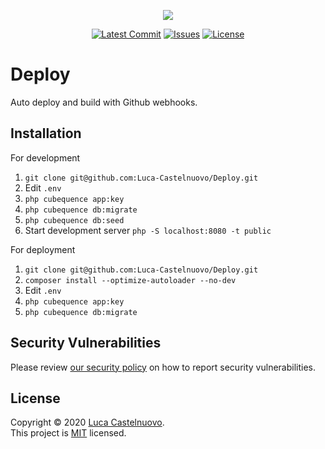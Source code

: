 <p align="center"><a href="https://github.com/Luca-Castelnuovo/Deploy"><img src="https://rawcdn.githack.com/CubeQuence/CubeQuence/855a8fe836989ca40c4e50a889362975eab9ac43/public/assets/images/banner.png"></a></p>

<p align="center">
<a href="https://github.com/Luca-Castelnuovo/Deploy/commits/master"><img src="https://img.shields.io/github/last-commit/Luca-Castelnuovo/Deploy" alt="Latest Commit"></a>
<a href="https://github.com/Luca-Castelnuovo/Deploy/issues"><img src="https://img.shields.io/github/issues/Luca-Castelnuovo/Deploy" alt="Issues"></a>
<a href="LICENSE.md"><img src="https://img.shields.io/github/license/Luca-Castelnuovo/Deploy" alt="License"></a>
</p>

# Deploy

Auto deploy and build with Github webhooks.

## Installation

For development

1. `git clone git@github.com:Luca-Castelnuovo/Deploy.git`
2. Edit `.env`
3. `php cubequence app:key`
4. `php cubequence db:migrate`
5. `php cubequence db:seed`
6. Start development server `php -S localhost:8080 -t public`

For deployment

1. `git clone git@github.com:Luca-Castelnuovo/Deploy.git`
2. `composer install --optimize-autoloader --no-dev`
3. Edit `.env`
4. `php cubequence app:key`
5. `php cubequence db:migrate`

## Security Vulnerabilities

Please review [our security policy](https://github.com/Luca-Castelnuovo/Deploy/security/policy) on how to report security vulnerabilities.

## License

Copyright © 2020 [Luca Castelnuovo](https://github.com/Luca-Castelnuovo). <br />
This project is [MIT](LICENSE.md) licensed.
